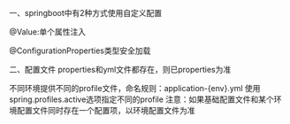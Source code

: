 一、springboot中有2种方式使用自定义配置

@Value:单个属性注入

@ConfigurationProperties类型安全加载

二、配置文件
properties和yml文件都存在，则已properties为准

不同环境提供不同的profile文件，命名规则：application-{env}.yml
使用spring.profiles.active选项指定不同的profile
注意：如果基础配置文件和某个环境配置文件同时存在一个配置项，以环境配置文件为准


